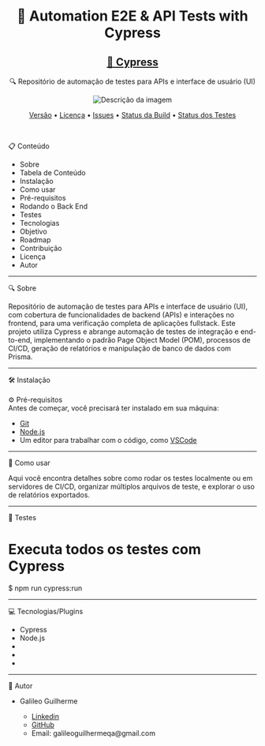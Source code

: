 <h1 align="center">🔧 Automation E2E & API Tests with Cypress</h1>

<h2 align="center"> 
  <a href="https://www.cypress.io/">🚀 Cypress</a> 
</h2> 
<p align="center">🔍 Repositório de automação de testes para APIs e interface de usuário (UI)</p>

<p align="center">
  <img src="https://pbs.twimg.com/profile_images/1512090708181725184/KAPAXmDg_400x400.jpg" alt="Descrição da imagem">
</p>

<p align="center"> 
  <a href="https://img.shields.io/github/v/release/seu-usuario/seu-repositorio">Versão</a>
  • <a href="https://img.shields.io/github/license/seu-usuario/seu-repositorio">Licença</a> 
  • <a href="https://img.shields.io/github/issues/seu-usuario/seu-repositorio">Issues</a> 
  • <a href="https://img.shields.io/github/actions/workflow/status/seu-usuario/seu-repositorio/ci.yml">Status da Build</a> 
  • <a href="https://img.shields.io/github/test-status/seu-usuario/seu-repositorio">Status dos Testes</a> 
</p>
<br>

📋 Conteúdo
<ul>
<li>Sobre</li>
<li>Tabela de Conteúdo</li>
<li>Instalação</li>
<li>Como usar</li>
<li>Pré-requisitos</li>
<li>Rodando o Back End</li>
<li>Testes</li>
<li>Tecnologias</li>
<li>Objetivo</li>
<li>Roadmap</li>
<li>Contribuição</li>
<li>Licença</li>
<li>Autor</li>
</ul>
<hr>

🔍 Sobre
<br>
<p>
  Repositório de automação de testes para APIs e interface de usuário (UI), com cobertura de funcionalidades de backend (APIs) e interações no frontend, para uma verificação completa de aplicações fullstack. Este projeto utiliza Cypress e abrange automação de testes de integração e end-to-end, implementando o padrão Page Object Model (POM), processos de CI/CD, geração de relatórios e manipulação de banco de dados com Prisma.
</p>
<hr>

🛠 Instalação<br><br>
⚙️ Pré-requisitos<br>
Antes de começar, você precisará ter instalado em sua máquina:

<ul>
  <li><a href="https://git-scm.com/downloads">Git</a></li>
  <li><a href="https://nodejs.org/pt/download/prebuilt-installer">Node.js</a></li>
  <li>Um editor para trabalhar com o código, como <a href="https://code.visualstudio.com/download">VSCode</a></li>
</ul>
<hr>

🚀 Como usar
<br>
<p>
  Aqui você encontra detalhes sobre como rodar os testes localmente ou em servidores de CI/CD, organizar múltiplos arquivos de teste, e explorar o uso de relatórios exportados.
</p>
<hr>

🧪 Testes
<br>

# Executa todos os testes com Cypress
$ npm run cypress:run
<hr>

💻 Tecnologias/Plugins
<br>

<ul>
  <li>Cypress</li>
  <li>Node.js</li>
  <li></li>
  <li></li>
  <li></li>
</ul>
<hr>

👤 Autor
<br>
<ul>
  <li>Galileo Guilherme</li>
  <ul>
    <li><a href="https://www.linkedin.com/in/galileo-guilherme-01996693/">Linkedin</a></li>
    <li><a href="https://github.com/GalileoGuilherme">GitHub</a></li>
    <li>Email: galileoguilhermeqa@gmail.com</li>
  </ul>
</ul>

